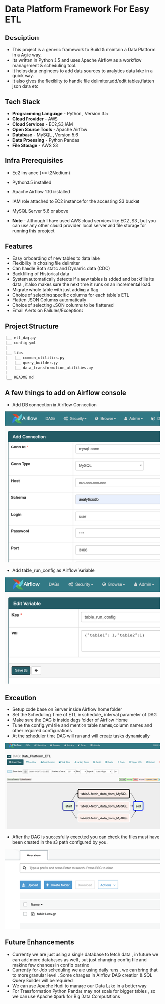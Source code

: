 # Data Platform Framework For Easy ETL

## Desciption

- This project is a generic framework to Build & maintain a Data Platform in a Agile way.
- Its written in Python 3.5 and uses Apache Airflow as a workflow management & scheduling tool.
- It helps data engineers to add data sources to analytics data lake in a quick way.
- It also gives the flexibilty to handle file delimiter,add/edit tables,flatten json data  etc

## Tech Stack

- **Programming Language** - Python , Version 3.5
- **Cloud Provider** - AWS
- **Cloud Services** - EC2,S3,IAM
- **Open Source Tools** - Apache Airflow
- **Database** - MySQL , Version 5.6
- **Data Proessing** - Python Pandas
- **File Storage** - AWS S3

## Infra Prerequisites

- Ec2 instance (>= t2Medium)
- Python3.5 installed
- Apache Airflow 1.10 installed
- IAM role attached to EC2 instance for the accessing S3 bucket
- MySQL Server 5.6 or above

- **Note** - Although I have used AWS cloud services like EC2 ,S3 , but you can use any other clould provider ,local server and file storage for running this preoject 


## Features 

- Easy onboarding of new tables to data lake
- Flexibility in chosing file delimiter
- Can handle Both static and Dynamic data (CDC)
- Backfilling of Historical data 
- System automatically detects if a new tables is added and backfills its data , it also makes sure the next time it runs on an incremental load.
- Migrate whole table with just adding a flag
- Choice of selecting specific columns for each table's ETL
- Flatten JSON Columns automatically
- Choice of selecting JSON columns to be flattened
- Email Alerts on Failures/Exceptions


## Project Structure 

```
|__ etl_dag.py
|__ config.yml
|
|__ libs
|   |__ common_utilities.py
|   |__ query_builder.py
|   |__ data_transformation_utilities.py
|
|__ README.md

```


## A few things to add on Airflow console

- Add DB connection in Airflow Connection

![ db_connection ](images/db_connection.png)


- Add table_run_config as Airflow Variable

![ table_config ](images/table_config.png)


## Exceution

- Setup code base on Server inside Airflow home folder
- Set the Scheduling Time of ETL in schedule_
interval parameter of DAG
- Make sure the DAG is inside dags folder of Airflow Home
- Tune the config.yml file and mention table names,column names and other  required configurations
- At the scheduler time DAG will run and will create tasks dynamically

![ Execution ](images/Execution.png)

- After the DAG is succesfully executed you can check the files must have been created in the s3 path configured by you.

![ s3File ](images/S3File.png)


## Future Enhancements

- Currently we are just using a single database to fetch data , in future we can add more databases as well , but just changing config file and making few changes in config parsing
- Currently for Job scheduling we are using daily runs , we can bring that to more granular level . Some changes in Airflow DAG creation & SQL Query Builder will be required
- We can use Apache Hudi to manage our Data Lake in a better way
- For Transformation Python Pandas may not scale for bigger tables , so we can use Apache Spark for Big Data Computations
